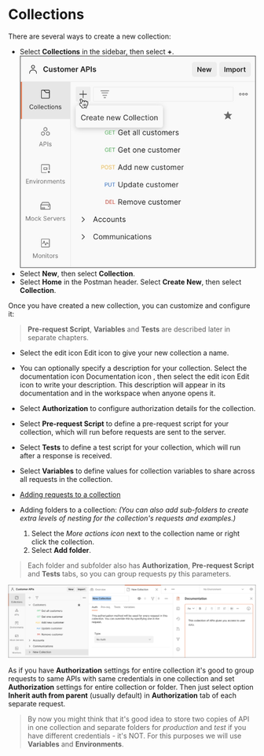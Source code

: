 # Collections

There are several ways to create a new collection:

- Select **Collections** in the sidebar, then select **+**.
![new-collection](/images/new-collection.jpg)
- Select **New**, then select **Collection**.
- Select **Home** in the Postman header. Select **Create New**, then select **Collection**.

Once you have created a new collection, you can customize and configure it:

> **Pre-request Script**, **Variables** and **Tests** are described later in separate chapters.

- Select the edit icon Edit icon to give your new collection a name.
- You can optionally specify a description for your collection. Select the documentation icon Documentation icon , then select the edit icon Edit icon to write your description. This description will appear in its documentation and in the workspace when anyone opens it.
- Select **Authorization** to configure authorization details for the collection.
- Select **Pre-request Script** to define a pre-request script for your collection, which will run before requests are sent to the server.
- Select **Tests** to define a test script for your collection, which will run after a response is received.
- Select **Variables** to define values for collection variables to share across all requests in the collection.
- [Adding requests to a collection](https://learning.postman.com/docs/sending-requests/intro-to-collections/#adding-requests-to-a-collection)
- Adding folders to a collection: *(You can also add sub-folders to create extra levels of nesting for the collection's requests and examples.)*

  1. Select the *More actions icon* next to the collection name or right click the collection.
  2. Select **Add folder**.

> Each folder and subfolder also has **Authorization**, **Pre-request Script** and **Tests** tabs, so you can group requests py this parameters.

![collection-details](/images/collection-details.jpg)

As if you have **Authorization** settings for entire collection it's good to group requests to same APIs with same credentials in one collection and set **Authorization** settings for entire collection or folder. Then just select option **Inherit auth from parent** (usually default) in **Authorization** tab of each separate request.

> By now you might think that it's good idea to store two copies of API in one collection and separate folders for *production* and *test* if you have different credentials - it's NOT. For this purposes we will use **Variables** and **Environments**.
